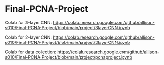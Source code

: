 # Final-PCNA-Project
Colab for 3-layer CNN: https://colab.research.google.com/github/allison-s010/Final-PCNA-Project/blob/main/project/3layerCNN.ipynb

Colab for 2-layer CNN: https://colab.research.google.com/github/allison-s010/Final-PCNA-Project/blob/main/project/2layerCNN.ipynb

Colab for data collection: https://colab.research.google.com/github/allison-s010/Final-PCNA-Project/blob/main/project/pcnaproject.ipynb
